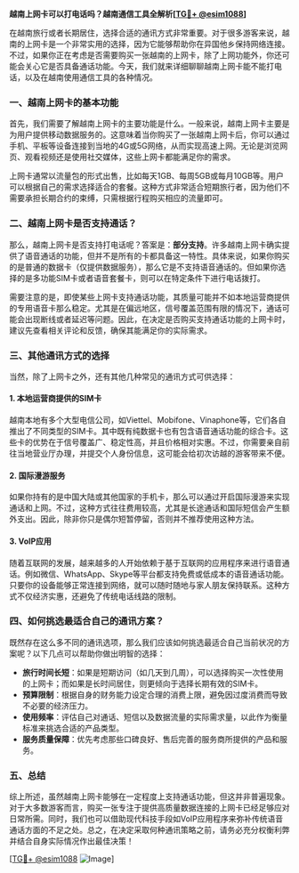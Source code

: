 **越南上网卡可以打电话吗？越南通信工具全解析[[TG💪+ @esim1088](https://t.me/s/esim1088)]**

在越南旅行或者长期居住，选择合适的通讯方式非常重要。对于很多游客来说，越南的上网卡是一个非常实用的选择，因为它能够帮助你在异国他乡保持网络连接。不过，如果你正在考虑是否需要购买一张越南的上网卡，除了上网功能外，你还可能会关心它是否具备通话功能。今天，我们就来详细聊聊越南上网卡能不能打电话，以及在越南使用通信工具的各种情况。

### 一、越南上网卡的基本功能

首先，我们需要了解越南上网卡的主要功能是什么。一般来说，越南上网卡主要是为用户提供移动数据服务的。这意味着当你购买了一张越南上网卡后，你可以通过手机、平板等设备连接到当地的4G或5G网络，从而实现高速上网。无论是浏览网页、观看视频还是使用社交媒体，这些上网卡都能满足你的需求。

上网卡通常以流量包的形式出售，比如每天1GB、每周5GB或每月10GB等。用户可以根据自己的需求选择适合的套餐。这种方式非常适合短期旅行者，因为他们不需要承担长期合约的束缚，只需根据行程购买相应的流量即可。

### 二、越南上网卡是否支持通话？

那么，越南上网卡是否支持打电话呢？答案是：**部分支持**。许多越南上网卡确实提供了语音通话的功能，但并不是所有的卡都具备这一特性。具体来说，如果你购买的是普通的数据卡（仅提供数据服务），那么它是不支持语音通话的。但如果你选择的是多功能SIM卡或者语音套餐卡，则可以在特定条件下进行电话拨打。

需要注意的是，即使某些上网卡支持通话功能，其质量可能并不如本地运营商提供的专用语音卡那么稳定。尤其是在偏远地区，信号覆盖范围有限的情况下，通话可能会出现断线或者延迟等问题。因此，在决定是否购买支持通话功能的上网卡时，建议先查看相关评论和反馈，确保其能满足你的实际需求。

### 三、其他通讯方式的选择

当然，除了上网卡之外，还有其他几种常见的通讯方式可供选择：

#### 1. 本地运营商提供的SIM卡
越南本地有多个大型电信公司，如Viettel、Mobifone、Vinaphone等，它们各自推出了不同类型的SIM卡。其中既有纯数据卡也有包含语音通话功能的综合卡。这些卡的优势在于信号覆盖广、稳定性高，并且价格相对实惠。不过，你需要亲自前往当地营业厅办理，并提交个人身份信息，这可能会给初次访越的游客带来不便。

#### 2. 国际漫游服务
如果你持有的是中国大陆或其他国家的手机卡，那么可以通过开启国际漫游来实现通话和上网。不过，这种方式往往费用较高，尤其是长途通话和国际短信会产生额外支出。因此，除非你只是偶尔短暂停留，否则并不推荐使用这种方法。

#### 3. VoIP应用
随着互联网的发展，越来越多的人开始依赖于基于互联网的应用程序来进行语音通话。例如微信、WhatsApp、Skype等平台都支持免费或低成本的语音通话功能。只要你的设备能够正常连接到网络，就可以随时随地与家人朋友保持联系。这种方式不仅经济实惠，还避免了传统电话线路的限制。

### 四、如何挑选最适合自己的通讯方案？

既然存在这么多不同的通讯选项，那么我们应该如何挑选最适合自己当前状况的方案呢？以下几点可以帮助你做出明智的选择：

- **旅行时间长短**：如果是短期访问（如几天到几周），可以选择购买一次性使用的上网卡；而如果是长时间居住，则更倾向于选择长期有效的SIM卡。
- **预算限制**：根据自身的财务能力设定合理的消费上限，避免因过度消费而导致不必要的经济压力。
- **使用频率**：评估自己对通话、短信以及数据流量的实际需求量，以此作为衡量标准来挑选合适的产品类型。
- **服务质量保障**：优先考虑那些口碑良好、售后完善的服务商所提供的产品和服务。

### 五、总结

综上所述，虽然越南上网卡能够在一定程度上支持通话功能，但这并非普遍现象。对于大多数游客而言，购买一张专注于提供高质量数据连接的上网卡已经足够应对日常所需。同时，我们也可以借助现代科技手段如VoIP应用程序来弥补传统语音通话方面的不足之处。总之，在决定采取何种通讯策略之前，请务必充分权衡利弊并结合自身实际情况作出最佳决策！

[[TG💪+ @esim1088](https://t.me/s/esim1088) ![Image](https://i.postimg.cc/4NQfJmqS/Snipaste-2025-05-13-00-14-12.png)]